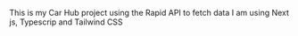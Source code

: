 This is my Car Hub project using the Rapid API to fetch data
I am using Next js, Typescrip and Tailwind CSS
